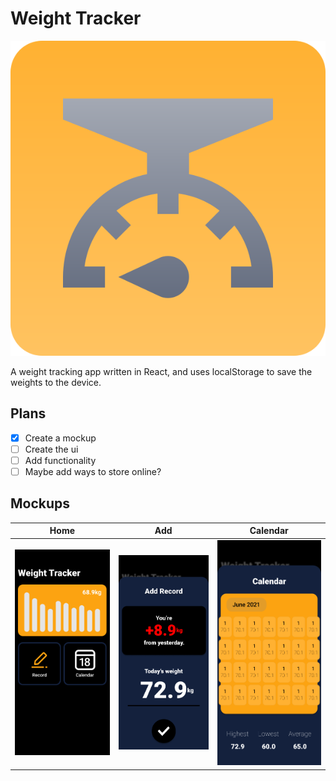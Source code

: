 # Weight Tracker

![Icon](icon.svg)

A weight tracking app written in React, and uses localStorage to save the weights to the device.

## Plans

- [x] Create a mockup
- [ ] Create the ui
- [ ] Add functionality
- [ ] Maybe add ways to store online?

## Mockups

| Home                     | Add                    | Calendar                         |
| ------------------------ | ---------------------- | -------------------------------- |
| ![Home](mockup/Home.png) | ![Add](mockup/Add.png) | ![Calendar](mockup/Calendar.png) |
